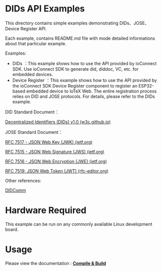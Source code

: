 # DIDs API Examples

This directory contains simple examples demonstrating DIDs、JOSE、Device Register API.

Each example, contains README.md file with mode detailed informations about that particular example.

Examples:

- DIDs ：This example shows how to use the API provided by ioConnect SDK. Use ioConnect SDK to generate did, diddoc, VC, etc. for embedded devices.
- Device Register ：This example shows how to use the API provided by the ioConnect SDK Device Register component to register an ESP32-based embedded device to IoTeX Web. The entire registration process relies on DID and JOSE protocols. For details, please refer to the DIDs example.



DID Standard Document：

[Decentralized Identifiers (DIDs) v1.0 (w3c.github.io)](https://w3c.github.io/did-core/)

JOSE Standard Document：

[RFC 7517 - JSON Web Key (JWK) (ietf.org)](https://datatracker.ietf.org/doc/html/rfc7517)

[RFC 7515 - JSON Web Signature (JWS) (ietf.org)](https://datatracker.ietf.org/doc/html/rfc7515)

[RFC 7516 - JSON Web Encryption (JWE) (ietf.org)](https://datatracker.ietf.org/doc/rfc7516/)

[RFC 7519: JSON Web Token (JWT) (rfc-editor.org)](https://www.rfc-editor.org/rfc/rfc7519)

Other references:

[DIDComm](https://didcomm.org/book/v2/)



# Hardware Required

This example can be run on any commonly available Linux development board.



# Usage

Please view the documentation : **[Compile & Build](./dids/doc/readme.md)**
